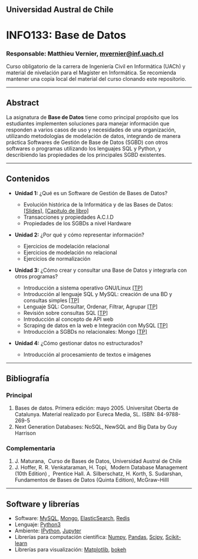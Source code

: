 ## Universidad Austral de Chile

# INFO133: Base de Datos

### Responsable: Matthieu Vernier, mvernier@inf.uach.cl

Curso obligatorio de la carrera de Ingeniería Civil en Informática (UACh) y material de nivelación para el Magíster en Informática. Se recomienda mantener una copia local del material del curso clonando este repositorio. 

***
## Abstract

La asignatura de **Base de Datos** tiene como principal propósito que los estudiantes implementen soluciones para manejar información que responden a varios casos de uso y necesidades de una organización, utilizando metodologías de modelación de datos, integrando de manera práctica Softwares de Gestión de Base de Datos (SGBD) con otros softwares o programas utilizando los lenguajes SQL y Python, y describiendo las propiedades de los principales SGBD existentes.


***
## Contenidos

- **Unidad 1:** ¿Qué es un Software de Gestión de Bases de Datos?
	- Evolución histórica de la Informática y de las Bases de Datos: [[Slides]](unidad1/slides-Maturana2012.pdf), [[Capitulo de libro]](unidad1/capitulo1.pdf)
	- Transacciones y propiedades A.C.I.D
	- Propiedades de los SGBDs a nivel Hardware

- **Unidad 2:** ¿Por qué y cómo representar información?
	- Ejercicios de modelación relacional
	- Ejercicios de modelación no relacional
	- Ejercicios de normalización

- **Unidad 3:** ¿Cómo crear y consultar una Base de Datos y integrarla con otros programas?


	- Introducción a sistema operativo GNU/Linux [[TP]](unidad3/tp-linux.md)
	- Introducción al lenguaje SQL y MySQL: creación de una BD y consultas simples [[TP]](unidad3/tp-sql1.md)
	- Lenguaje SQL: Consultar, Ordenar, Filtrar, Agrupar [[TP]](unidad3/tp-sql2.md)
	- Revisión sobre consultas SQL [[TP]](unidad3/tp-sql3.md)
	- Introducción al concepto de API web 
	- Scraping de datos en la web e Integración con MySQL [[TP]](unidad3/web-scraping-python.ipynb)
	- Introducción a SGBDs no relacionales: Mongo [[TP]](unidad3/tp-mongo.ipynb)
        
- **Unidad 4:** ¿Cómo gestionar datos no estructurados?
	- Introducción al procesamiento de textos e imágenes

***
## Bibliografía 


### Principal
1. Bases de datos. Primera edición: mayo 2005. Universitat Oberta de Catalunya. Material realizado por Eureca Media, SL. ISBN:
84-9788-269-5
1. Next Generation Databases: NoSQL, NewSQL and Big Data by Guy Harrison

### Complementaria
1. J. Maturana, ​ Curso de Bases de Datos, Universidad Austral de Chile
1. J. Hoffer, R. R. Venkataraman, H. Topi, ​ Modern Database Management (10th Edition) , ​ Prentice Hall.
A. Silberschatz, H. Korth, S. Sudarshan, ​ Fundamentos de Bases de Datos (Quinta Edition), ​ McGraw-HiIll

***
## Software y librerías

- Software: [MySQL](https://www.mysql.com/), [Mongo](https://www.mongodb.com/), [ElasticSearch](https://www.elastic.co/products/elasticsearch), [Redis](https://redis.io/)
- Lenguaje: [Python3](https://docs.python.org/3/)
- Ambiente: [IPython](https://ipython.org), [Jupyter](https://jupyter.org/)
- Librerías para computación científica: [Numpy](http://www.numpy.org/), [Pandas](https://pandas.pydata.org/), [Scipy](https://www.scipy.org/), [Scikit-learn](https://bokeh.pydata.org/en/latest/)
- Librerías para visualización: [Matplotlib](https://matplotlib.org/), [bokeh](https://bokeh.pydata.org/en/latest/)






